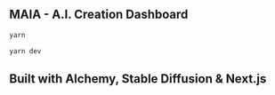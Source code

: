 ## MAIA - A.I. Creation Dashboard


```bash
yarn

yarn dev

```

## Built with Alchemy, Stable Diffusion & Next.js

